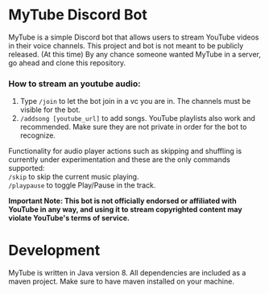 # MyTube Discord Bot
MyTube is a simple Discord bot that allows users to stream YouTube videos in their voice channels.
This project and bot is not meant to be publicly released. (At this time) By any chance someone wanted MyTube in a server, go ahead and clone this repository.

### How to stream an youtube audio:</br>
1. Type `/join` to let the bot join in a vc you are in. The channels must be visible for the bot.
2. `/addsong [youtube_url]` to add songs. YouTube playlists also work and recommended. Make sure they are not private in order for the bot to recognize.

Functionality for audio player actions such as skipping and shuffling is currently under experimentation and these are the only commands supported:</br>
`/skip` to skip the current music playing.</br>
`/playpause` to toggle Play/Pause in the track.</br>

**Important Note: This bot is not officially endorsed or affiliated with YouTube in any way, and using it to stream copyrighted content may violate YouTube's terms of service.**

# Development
MyTube is written in Java version 8. All dependencies are included as a maven project. Make sure to have maven installed on your machine.

